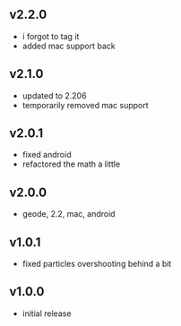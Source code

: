 ## v2.2.0
- i forgot to tag it
- added mac support back

## v2.1.0
- updated to 2.206
- temporarily removed mac support

## v2.0.1
- fixed android
- refactored the math a little

## v2.0.0
- geode, 2.2, mac, android

## v1.0.1
- fixed particles overshooting behind a bit

## v1.0.0
- initial release
